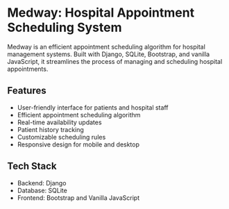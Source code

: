 # Medway: Hospital Appointment Scheduling System

Medway is an efficient appointment scheduling algorithm for hospital management systems. Built with Django, SQLite, Bootstrap, and vanilla JavaScript, it streamlines the process of managing and scheduling hospital appointments.

## Features

- User-friendly interface for patients and hospital staff
- Efficient appointment scheduling algorithm
- Real-time availability updates
- Patient history tracking
- Customizable scheduling rules
- Responsive design for mobile and desktop

## Tech Stack

- Backend: Django
- Database: SQLite
- Frontend: Bootstrap and Vanilla JavaScript
